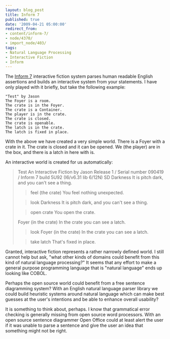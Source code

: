 ```yaml
---
layout: blog_post
title: Inform 7
published: true
date: '2009-04-21 05:00:00'
redirect_from:
- content/inform-7/
- node/4370/
- import_node/403/
tags:
- Natural Language Processing
- Interactive Fiction
- Inform
---
```


The [Inform 7](http://inform7.com/) interactive fiction system parses human readable English assertions and builds an interactive system from your statements. I have only played with it briefly, but take the following example: 

```inform
"Test" by Jason
The Foyer is a room.
The crate is in the Foyer. 
The crate is a Container.
The player is in the crate. 
The crate is closed.
The crate is openable.
The latch is in the crate.
The latch is fixed in place.
```

With the above we have created a very simple world. There is a Foyer with a crate in it. The crate is closed and it can be opened. We (the player) are in the box, and there is a latch in here with is.

An interactive world is created for us automatically:


> Test
> An Interactive Fiction by Jason
> Release 1 / Serial number 090419 / Inform 7 build 5U92 (I6/v6.31 lib 6/12N) SD
> Darkness
> It is pitch dark, and you can't see a thing.
>
> >feel
> (the crate)
> You feel nothing unexpected.
>
> >look
> Darkness
> It is pitch dark, and you can't see a thing.
>
> >open crate
> You open the crate.
>
> Foyer (in the crate)
> In the crate you can see a latch.
> 
> >look
> Foyer (in the crate)
> In the crate you can see a latch.
> 
> >take latch
> That's fixed in place.
> 
> >

Granted, interactive fiction represents a rather narrowly defined world. I still cannot help but ask, "what other kinds of domains could benefit from this kind of natural language processing?" It seems that any effort to make a general purpose programming language that is "natural language" ends up looking like COBOL.

Perhaps the open source world could benefit from a free sentence diagramming system? With an English natural language parser library we could build heuristic systems around natural language which can make best guesses at the user's intentions and be able to enhance overall usability?

It is something to think about, perhaps. I know that grammatical error checking is generally missing from open source word processors. With an open source sentence diagrammer Open Office could at least alert the user if it was unable to parse a sentence and give the user an idea that something might not be right.
